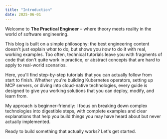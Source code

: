 ```yaml
---
title: "Introduction"
date: 2025-06-01
---
```


Welcome to **The Practical Engineer** – where theory meets reality in the world of software engineering.

This blog is built on a simple philosophy: the best engineering content doesn't just explain *what* to do, but shows you *how* to do it with real, working examples. Too often, technical tutorials leave you with fragments of code that don't quite work in practice, or abstract concepts that are hard to apply to real-world scenarios.

Here, you'll find step-by-step tutorials that you can actually follow from start to finish. Whether you're building Kubernetes operators, setting up MCP servers, or diving into cloud-native technologies, every guide is designed to give you working solutions that you can deploy, modify, and learn from.

My approach is beginner-friendly: I focus on breaking down complex technologies into digestible steps, with complete examples and clear explanations that help you build things you may have heard about but never actually implemented.

Ready to build something that actually works? Let's get started.
